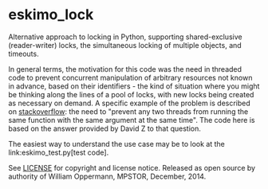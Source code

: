 # eskimo_lock
Alternative approach to locking in Python, supporting shared-exclusive (reader-writer) locks, the simultaneous locking of multiple objects, and timeouts.

In general terms, the motivation for this code was the need in threaded code to prevent concurrent manipulation of arbitrary resources not known in advance, based on their identifiers - the kind of situation where you might be thinking along the lines of a pool of locks, with new locks being created as necessary on demand.
A specific example of the problem is described on [stackoverflow](http://stackoverflow.com/questions/625491/python-conditional-lock):
the need to "prevent any two threads from running the same function with the same argument at the same time".
The code here is based on the answer provided by David Z to that question.

The easiest way to understand the use case may be to look at the link:eskimo_test.py[test code].

See [LICENSE](LICENSE) for copyright and license notice.
Released as open source by authority of William Oppermann, MPSTOR, December, 2014.
